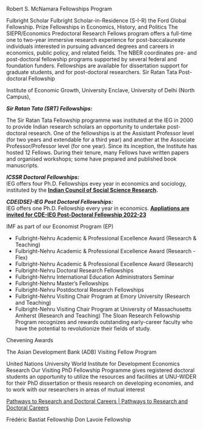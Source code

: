 Robert S. McNamara Fellowships Program

Fulbright Scholar
Fulbright Scholar-in-Residence (S-I-R)
the Ford Global Fellowship.
Prize Fellowships in Economics, History, and Politics
The SIEPR/Economics Predoctoral Research Fellows program offers a full-time one to two-year immersive research experience for post-baccalaureate individuals interested in pursuing advanced degrees and careers in economics, public policy, and related fields.
The NBER coordinates pre- and post-doctoral fellowship programs supported by several federal and foundation funders. Fellowships are available for dissertation support for graduate students, and for post-doctoral researchers.
Sir Ratan Tata Post-doctoral Fellowship

Institute of Economic Growth, University Enclave, University of Delhi (North Campus),

_**Sir Ratan Tata (SRT) Fellowships:**_

The Sir Ratan Tata Fellowship programme was instituted at the IEG in 2000 to provide Indian research scholars an opportunity to undertake post-doctoral research. One of the fellowships is at the Assistant Professor level (for two years and extendable for a third year) and another at the Associate Professor/Professor level (for one year). Since its inception, the Institute has hosted 12 Fellows. During their tenure, many Fellows have written papers and organised workshops; some have prepared and published book manuscripts.

_**ICSSR Doctoral Fellowships:**_  
IEG offers four Ph.D. Fellowships evey year in economics and sociology, instituted by the **[Indian Council of Social Science Research](http://www.icssr.org/).**

_**CDE(DSE)-IEG Post Doctoral Fellowships:**_  
IEG offers one Ph.D. Fellowship every year in economics. **[Appliations are invited for CDE-IEG Post-Doctoral Fellowship 2022-23](https://iegindia.org/wp-content/uploads/2022/08/CDE-IEG-Post-Doctoral-Fellowship-2022-23.pdf)**

IMF as part of our Economist Program (EP)

- Fulbright-Nehru Academic & Professional Excellence Award (Research & Teaching)
- Fulbright-Nehru Academic & Professional Excellence Award (Research - Flex)
- Fulbright-Nehru Academic & Professional Excellence Award (Research)
- Fulbright-Nehru Doctoral Research Fellowships
- Fulbright-Nehru International Education Administrators Seminar
- Fulbright-Nehru Master’s Fellowships
- Fulbright-Nehru Postdoctoral Research Fellowships
- Fulbright-Nehru Visiting Chair Program at Emory University (Research and Teaching)
- Fulbright-Nehru Visiting Chair Program at University of Massachusetts Amherst (Research and Teaching)
The Sloan Research Fellowship Program recognizes and rewards outstanding early-career faculty who have the potential to revolutionize their fields of study.

Chevening Awards

The Asian Development Bank (ADB) Visiting Fellow Program

United Nations University World Institute for Development Economics Research
Our Visiting PhD Fellowship Programme gives registered doctoral students an opportunity to utilize the resources and facilities at UNU-WIDER for their PhD dissertation or thesis research on developing economies, and to work with our researchers in areas of mutual interest

[Pathways to Research and Doctoral Careers | Pathways to Research and Doctoral Careers](https://predoc.org/)

Frédéric Bastiat Fellowship
Don Lavoie Fellowship

